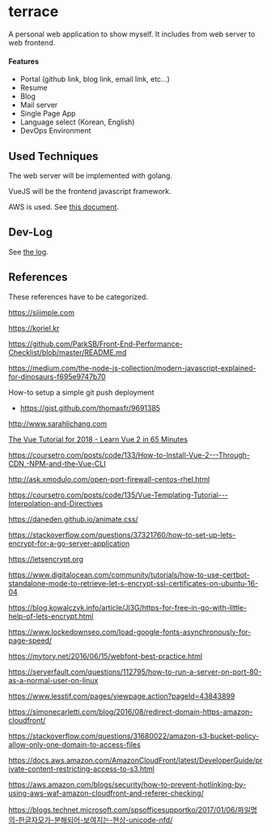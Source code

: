 # terrace
A personal web application to show myself. It includes from web server to web frontend.

#### Features
 - Portal (github link, blog link, email link, etc...)
 - Resume
 - Blog
 - Mail server
 - Single Page App
 - Language select (Korean, English)
 - DevOps Environment

## Used Techniques
The web server will be implemented with golang.

VueJS will be the frontend javascript framework.

AWS is used. See [this document](docs/90_AWS%20Structure.md).

## Dev-Log

See [the log](https://github.com/hrzon/terrace/wiki/Dev-Log).

## References

These references have to be categorized.

https://siiimple.com

https://koriel.kr

https://github.com/ParkSB/Front-End-Performance-Checklist/blob/master/README.md

https://medium.com/the-node-js-collection/modern-javascript-explained-for-dinosaurs-f695e9747b70

How-to setup a simple git push deployment
 - https://gist.github.com/thomasfr/9691385

http://www.sarahlichang.com

[The Vue Tutorial for 2018 - Learn Vue 2 in 65 Minutes](https://www.youtube.com/watch?v=78tNYZUS-ps)

https://coursetro.com/posts/code/133/How-to-Install-Vue-2---Through-CDN,-NPM-and-the-Vue-CLI

http://ask.xmodulo.com/open-port-firewall-centos-rhel.html

https://coursetro.com/posts/code/135/Vue-Templating-Tutorial---Interpolation-and-Directives

https://daneden.github.io/animate.css/

https://stackoverflow.com/questions/37321760/how-to-set-up-lets-encrypt-for-a-go-server-application

https://letsencrypt.org

https://www.digitalocean.com/community/tutorials/how-to-use-certbot-standalone-mode-to-retrieve-let-s-encrypt-ssl-certificates-on-ubuntu-16-04

https://blog.kowalczyk.info/article/Jl3G/https-for-free-in-go-with-little-help-of-lets-encrypt.html

https://www.lockedownseo.com/load-google-fonts-asynchronously-for-page-speed/

https://mytory.net/2016/06/15/webfont-best-practice.html

https://serverfault.com/questions/112795/how-to-run-a-server-on-port-80-as-a-normal-user-on-linux

https://www.lesstif.com/pages/viewpage.action?pageId=43843899

https://simonecarletti.com/blog/2016/08/redirect-domain-https-amazon-cloudfront/

https://stackoverflow.com/questions/31680022/amazon-s3-bucket-policy-allow-only-one-domain-to-access-files

https://docs.aws.amazon.com/AmazonCloudFront/latest/DeveloperGuide/private-content-restricting-access-to-s3.html

https://aws.amazon.com/blogs/security/how-to-prevent-hotlinking-by-using-aws-waf-amazon-cloudfront-and-referer-checking/

https://blogs.technet.microsoft.com/spsofficesupportko/2017/01/06/파일명의-한글자모가-분해되어-보여지는-현상-unicode-nfd/
